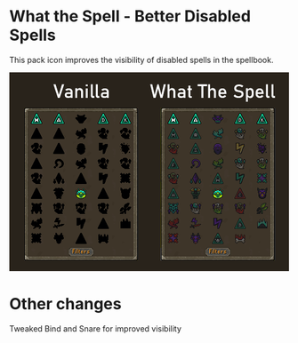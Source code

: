 # What the Spell - Better Disabled Spells
This pack icon improves the visibility of disabled spells in the spellbook.

![Example](https://github.com/maxwelllord/resource-packs/blob/what-the-spell-master/example.png?raw=true)

# Other changes
Tweaked Bind and Snare for improved visibility